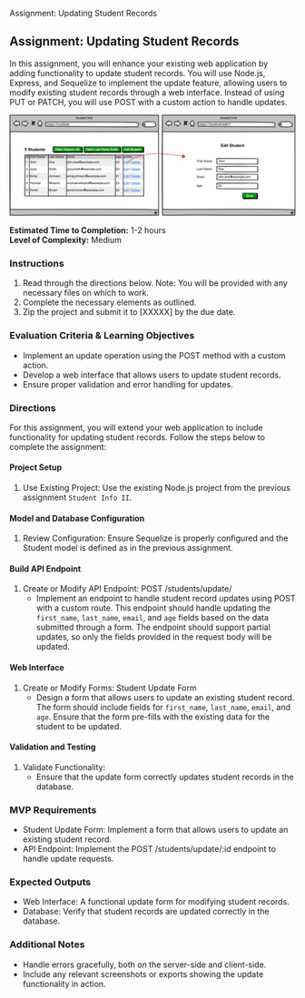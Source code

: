 Assignment: Updating Student Records
## Assignment: Updating Student Records

In this assignment, you will enhance your existing web application by adding functionality to update student records. You will use Node.js, Express, and Sequelize to implement the update feature, allowing users to modify existing student records through a web interface. Instead of using PUT or PATCH, you will use POST with a custom action to handle updates.

![Wireframe](./assets/Student_Info_III.png)

**Estimated Time to Completion:** 1-2 hours  
**Level of Complexity:** Medium

### Instructions

1. Read through the directions below. Note: You will be provided with any necessary files on which to work.
2. Complete the necessary elements as outlined.
3. Zip the project and submit it to [XXXXX] by the due date.

### Evaluation Criteria & Learning Objectives

- Implement an update operation using the POST method with a custom action.
- Develop a web interface that allows users to update student records.
- Ensure proper validation and error handling for updates.

### Directions

For this assignment, you will extend your web application to include functionality for updating student records. Follow the steps below to complete the assignment:

#### Project Setup

1. Use Existing Project: Use the existing Node.js project from the previous assignment `Student Info II`.

#### Model and Database Configuration

1. Review Configuration: Ensure Sequelize is properly configured and the Student model is defined as in the previous assignment.

#### Build API Endpoint

1. Create or Modify API Endpoint: POST /students/update/
    - Implement an endpoint to handle student record updates using POST with a custom route. This endpoint should handle updating the `first_name`, `last_name`, `email`, and `age` fields based on the data submitted through a form. The endpoint should support partial updates, so only the fields provided in the request body will be updated.

#### Web Interface

1. Create or Modify Forms: Student Update Form
    - Design a form that allows users to update an existing student record. The form should include fields for `first_name`, `last_name`, `email`, and `age`. Ensure that the form pre-fills with the existing data for the student to be updated.

#### Validation and Testing

1. Validate Functionality:
    - Ensure that the update form correctly updates student records in the database.

### MVP Requirements

- Student Update Form: Implement a form that allows users to update an existing student record.
- API Endpoint: Implement the POST /students/update/:id endpoint to handle update requests.

### Expected Outputs

- Web Interface: A functional update form for modifying student records.
- Database: Verify that student records are updated correctly in the database.

### Additional Notes

- Handle errors gracefully, both on the server-side and client-side.
- Include any relevant screenshots or exports showing the update functionality in action.
